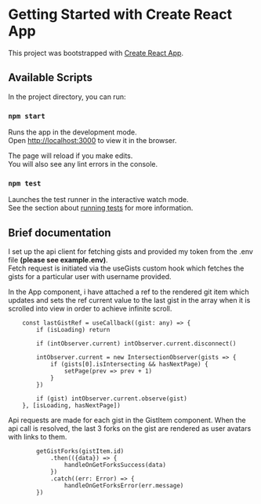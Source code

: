 # Getting Started with Create React App

This project was bootstrapped with [Create React App](https://github.com/facebook/create-react-app).

## Available Scripts

In the project directory, you can run:

### `npm start`

Runs the app in the development mode.\
Open [http://localhost:3000](http://localhost:3000) to view it in the browser.

The page will reload if you make edits.\
You will also see any lint errors in the console.

### `npm test`

Launches the test runner in the interactive watch mode.\
See the section about [running tests](https://facebook.github.io/create-react-app/docs/running-tests) for more
information.

## Brief documentation

I set up the api client for fetching gists and provided my token from the .env file <strong>(please see
example.env)</strong>.<br/>
Fetch request is initiated via the useGists custom hook which fetches the gists for a particular user with username
provided.

In the App component, i have attached a ref to the rendered git item which updates and sets the ref current
value to the last gist in the array when it is scrolled into view in order to achieve infinite scroll.

```
    const lastGistRef = useCallback((gist: any) => {
        if (isLoading) return

        if (intObserver.current) intObserver.current.disconnect()

        intObserver.current = new IntersectionObserver(gists => {
            if (gists[0].isIntersecting && hasNextPage) {
                setPage(prev => prev + 1)
            }
        })

        if (gist) intObserver.current.observe(gist)
    }, [isLoading, hasNextPage])
```

Api requests are made for each gist in the GistItem component. When the api call is resolved, the
last 3 forks on the gist are rendered as user avatars with links to them.

```
        getGistForks(gistItem.id)
            .then(({data}) => {
                handleOnGetForksSuccess(data)
            })
            .catch((err: Error) => {
                handleOnGetForksError(err.message)
        })
```

